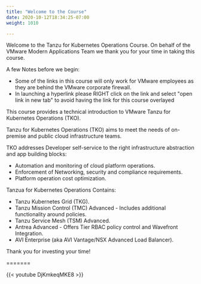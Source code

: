 ```yaml
---
title: "Welcome to the Course"
date: 2020-10-12T18:34:25-07:00
weight: 1010

---
```


Welcome to the Tanzu for  Kubernetes Operations Course. On behalf of the VMware Modern Applications Team we thank you for your time in taking this course.

A few Notes before we begin:  
- Some of the links in this course will only work for VMware employees as they are behind the VMware corporate firewall.   
- In launching a hyperlink please RIGHT click on the link and select "open link in new tab" to avoid having the link for this course overlayed  

This course provides a technical introduction to VMware Tanzu for  Kubernetes Operations (TKO).  

Tanzu for Kubernetes Operations (TKO) aims to meet the needs of on-premise and public cloud infrastructure teams.  

TKO addresses Developer self-service to the right infrastructure abstraction and app building blocks:  

- Automation and monitoring of cloud platform operations.    
- Enforcement of Networking, security and compliance requirements.    
- Platform operation cost optimization.    

Tanzua for  Kubernetes Operations Contains:  

- Tanzu Kubernetes Grid (TKG).  
- Tanzu Mission Control (TMC) Advanced - Includes additional functionality around policies.   
- Tanzu Service Mesh (TSM) Advanced.  
- Antrea Advanced - Offers Tier RBAC policy control and Wavefront Integration.   
- AVI Enterprise (aka AVI Vantage/NSX Advanced Load Balancer).  

Thank you for investing your time!

=======


{{< youtube  DjKmkeqMKE8 >}}
